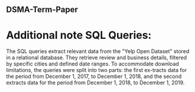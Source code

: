 ## DSMA-Term-Paper

# Additional note SQL Queries:
The SQL queries extract relevant data from the "Yelp Open Dataset" stored in a relational database. They retrieve review and business details, filtered by specific cities and defined date ranges. 
To accommodate download limitations, the queries were split into two parts: the first ex-tracts data for the period from December 1, 2017, to December 1, 2018, and the second extracts data for the period from December 1, 2018, to December 1, 2019.
